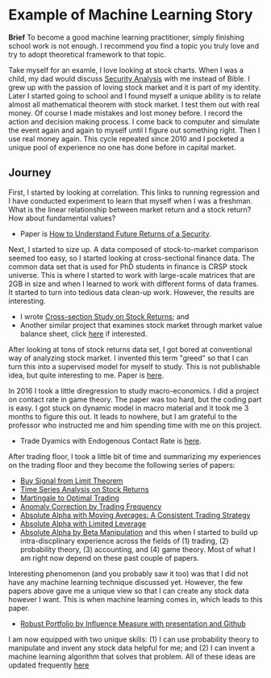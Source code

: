 # Example of Machine Learning Story

**Brief** To become a good machine learning practitioner, simply finishing school work is not enough. I recommend you find a topic you truly love and try to adopt theoretical framework to that topic. 

Take myself for an examle, I love looking at stock charts. When I was a child, my dad would discuss [Security Analysis](https://www.amazon.com/Security-Analysis-Foreword-Buffett-Editions/dp/0071592539) with me instead of Bible. I grew up with the passion of loving stock market and it is part of my identity. Later I started going to school and I found myself a unique ability is to relate almost all mathematical theorem with stock market. I test them out with real money. Of course I made mistakes and lost money before. I record the action and decision making process. I come back to computer and simulate the event again and again to myself until I figure out something right. Then I use real money again. This cycle repeated since 2010 and I pocketed a unique pool of experience no one has done before in capital market. 

## Journey

First, I started by looking at correlation. This links to running regression and I have conducted experiment to learn that myself when I was a freshman. What is the linear relationship between market return and a stock return? How about fundamental values? 
- Paper is [How to Understand Future Returns of a Security](https://yiqiaoyin.files.wordpress.com/2016/08/how-to-understand-future-returns-of-a-securityef80a5-revised-2014.pdf).

Next, I started to size up. A data composed of stock-to-market comparison seemed too easy, so I started looking at cross-sectional finance data. The common data set that is used for PhD students in finance is CRSP stock universe. This is where I started to work with large-scale matrices that are 2GB in size and when I learned to work with different forms of data frames. It started to turn into tedious data clean-up work. However, the results are interesting. 
- I wrote [Cross-section Study on Stock Returns](https://yiqiaoyin.files.wordpress.com/2016/08/cross-section-study-on-stock-returns-to-future-expectation-theorem.pdf); and 
- Another similar project that examines stock market through market value balance sheet, click [here](https://yiqiaoyin.files.wordpress.com/2016/08/alternative-empirical-study-on-market-value-balance-sheet.pdf) if interested.

After looking at tons of stock returns data set, I got bored at conventional way of analyzing stock market. I invented this term "greed" so that I can turn this into a supervised model for myself to study. This is not publishable idea, but quite interesting to me. Paper is [here](https://yiqiaoyin.files.wordpress.com/2016/05/empirical-study-on-greed.pdf). 

In 2016 I took a little diregression to study macro-economics. I did a project on contact rate in game theory. The paper was too hard, but the coding part is easy. I got stuck on dynamic model in macro material and it took me 3 months to figure this out. It leads to nowhere, but I am grateful to the professor who instructed me and him spending time with me on this project. 
- Trade Dyamics with Endogenous Contact Rate is [here](https://yiqiaoyin.files.wordpress.com/2016/10/trade-dynamics-with-endogenous-contact-rate.pdf). 

After trading floor, I took a little bit of time and summarizing my experiences on the trading floor and they become the following series of papers:
- [Buy Signal from Limit Theorem](https://yiqiaoyin.files.wordpress.com/2018/05/buy-signal-from-limit-theorem.pdf)
- [Time Series Analysis on Stock Returns](https://yiqiaoyin.files.wordpress.com/2017/05/time-series-analysis-on-stock-returns.pdf)
- [Martingale to Optimal Trading](https://yiqiaoyin.files.wordpress.com/2016/10/martingale-to-optimal-trading.pdf)
- [Anomaly Correction by Trading Frequency](https://yiqiaoyin.files.wordpress.com/2016/09/anomaly-correction-by-trading-frequency.pdf)
- [Absolute Alpha with Moving Averages: A Consistent Trading Strategy](https://yiqiaoyin.files.wordpress.com/2016/05/absolute-alpha-with-moving-averages.pdf)
- [Absolute Alpha with Limited Leverage](https://yiqiaoyin.files.wordpress.com/2016/05/absolute-alpha-with-limited-leverage.pdf)
- [Absolute Alpha by Beta Manipulation](https://yiqiaoyin.files.wordpress.com/2016/05/absolute-alpha-by-beta-manipulation.pdf)
and this when I started to build up intra-discplinary experience across the fields of (1) trading, (2) probability theory, (3) accounting, and (4) game theory. Most of what I am right now depend on these past couple of papers.

Interesting phenomenon (and you probably saw it too) was that I did not have any machine learning technique discussed yet. However, the few papers above gave me a unique view so that I can create any stock data however I want. This is when machine learning comes in, which leads to this paper.
- [Robust Portfolio by Influence Measure with presentation and Github](https://yiqiaoyin.files.wordpress.com/2018/12/rubust-portfolio-by-influence-measure-yiqiao-yin-2018.pdf)

I am now equipped with two unique skills: (1) I can use probability theory to manipulate and invent any stock data helpful for me; and (2) I can invent a machine learning algorithm that solves that problem. All of these ideas are updated frequently [here](https://yinscapital.com/private-collection/)
